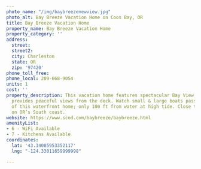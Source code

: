 ```yaml
---
photo_name: "/img/baybreezenewview.jpg"
photo_alt: Bay Breeze Vacation Home on Coos Bay, OR
title: Bay Breeze Vacation Home
property_name: Bay Breeze Vacation Home
property_category: ''
address:
  street: 
  street2: 
  city: Charleston
  state: OR
  zip: '97420'
phone_toll_free: 
phone_local: 209-668-9054
units: 1
cost: ''
property_description: This vacation home features spectacular Bay View, sleeps 8 &
  provides peaceful views from the deck. Watch small & large boats pass right in front
  of this waterfront home; only 100 ft from water at high tide. Close to activities
  on OR’s South coast.
website: https://www.scod.com/baybreeze/baybreeze.html
amenityList:
- 6 - WiFi Available
- 7 - Kitchens Available
coordinates:
  lat: '43.34085953352117'
  lng: "-124.33011659999998"

---
```

